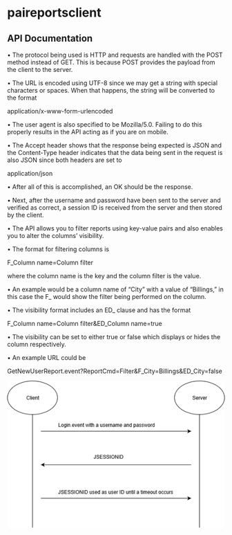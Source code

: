 
# paireportsclient

## API Documentation
<p>•	The protocol being used is HTTP and requests are handled with the POST method instead of GET. This is because POST provides the payload from the client to the server.</p>
<p>•	The URL is encoded using UTF-8 since we may get a string with special characters or spaces. When that happens, the string will be converted to the format</p>  
                                     <p>application/x-www-form-urlencoded</p> 
<p>•	The user agent is also specified to be Mozilla/5.0. Failing to do this properly results in the API acting as if you are on mobile.</p> 
<p>•	The Accept header shows that the response being expected is JSON and the Content-Type header indicates that the data being sent in the request is also JSON since both headers are set to</p>  
                                                <p>application/json</p> 
<p>•	After all of this is accomplished, an OK should be the response.</p> 
<p>•	Next, after the username and password have been sent to the server and verified as correct, a session ID is received from the server and then stored by the client.</p> 
<p>•	The API allows you to filter reports using key-value pairs and also enables you to alter the columns’ visibility.</p> 
<p>•	The format for filtering columns is</p>  
                                                             <p>F_Column name=Column filter</p> 
            <p>where the column name is the key and the column filter is the value.</p> 
<p>•	An example would be a column name of “City” with a value of “Billings,” in this case the F_ would show the filter being performed on the column.</p> 
<p>•	The visibility format includes an ED_ clause and has the format</p>  
                                            <p>F_Column name=Column filter&ED_Column name=true</p> 
<p>•	The visibility can be set to either true or false which displays or hides the column respectively.</p> 
<p>•	An example URL could be</p>  
                     <p>GetNewUserReport.event?ReportCmd=Filter&F_City=Billings&ED_City=false</p> 

![alt text](https://github.com/gopai/paireportsclient/blob/master/client-server%20diagram.png)

